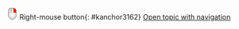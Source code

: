 ---
---

![images/tinyrightmousebutton.png](images/tinyrightmousebutton.png)
Right-mouse button{: #kanchor3162}
 [Open topic with navigation](right-mouse-click.html) 

